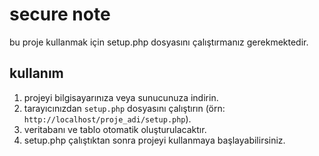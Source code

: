 # secure note

bu proje kullanmak için setup.php dosyasını çalıştırmanız gerekmektedir.

## kullanım

1. projeyi bilgisayarınıza veya sunucunuza indirin.
2. tarayıcınızdan `setup.php` dosyasını çalıştırın (örn: `http://localhost/proje_adi/setup.php`).
3. veritabanı ve tablo otomatik oluşturulacaktır.
4. setup.php çalıştıktan sonra projeyi kullanmaya başlayabilirsiniz.
